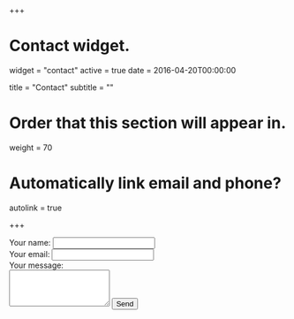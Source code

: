 +++
# Contact widget.
widget = "contact"
active = true
date = 2016-04-20T00:00:00

title = "Contact"
subtitle = ""

# Order that this section will appear in.
weight = 70

# Automatically link email and phone?
autolink = true

+++

<form action="https://formspree.io/a.neisse@gmail.com" method="POST">
  <label for="name">Your name: </label>
  <input type="text" name="name" required="required" placeholder=""><br>
  <label for="email">Your email: </label>
  <input type="email" name="_replyto" required="required" placeholder=""><br>
  <label for="message">Your message: </label><br>
  <textarea rows="4" name="message" id="message" required="required" class="form-control" placeholder=""></textarea>
  <input type="hidden" name="_next" value="/html/thanks.html" />
  <input type="submit" value="Send" name="submit" class="btn btn-primary btn-outline">
  <input type="hidden" name="_subject" value="Website message" />
  <input type="text" name="_gotcha" style="display:none" />
</form>

